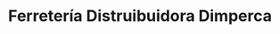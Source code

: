 ---
title: "Ferretería Distruibuidora Dimperca"
url: /caracas/ferreteria-distruibuidora-dimperca/
shop: hardware
---